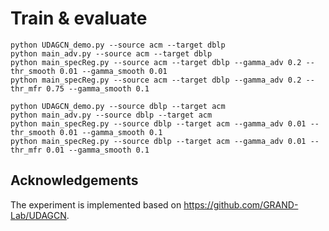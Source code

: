 # Train & evaluate

```
python UDAGCN_demo.py --source acm --target dblp
python main_adv.py --source acm --target dblp
python main_specReg.py --source acm --target dblp --gamma_adv 0.2 --thr_smooth 0.01 --gamma_smooth 0.01
python main_specReg.py --source acm --target dblp --gamma_adv 0.2 --thr_mfr 0.75 --gamma_smooth 0.1

python UDAGCN_demo.py --source dblp --target acm
python main_adv.py --source dblp --target acm
python main_specReg.py --source dblp --target acm --gamma_adv 0.01 --thr_smooth 0.01 --gamma_smooth 0.1
python main_specReg.py --source dblp --target acm --gamma_adv 0.01 --thr_mfr 0.01 --gamma_smooth 0.1
```

## Acknowledgements
The experiment is implemented based on https://github.com/GRAND-Lab/UDAGCN.
